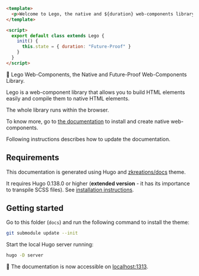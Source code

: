 ```html
<template>
  <p>Welcome to Lego, the native and ${duration} web-components library.</p>
</template>

<script>
  export default class extends Lego {
    init() {
      this.state = { duration: "Future-Proof" }
    }
  }
</script>
```

🚀 Lego Web-Components, the Native and Future-Proof Web-Components Library.

Lego is a web-component library that allows you to build HTML elements easily and compile them to native HTML elements.

The whole library runs within the browser.

To know more, go to [the documentation](https://lego.js.org/) to install and create native web-components.

Following instructions describes how to update the documentation.

## Requirements

This documentation is generated using Hugo and [zkreations/docs](https://github.com/zkreations/docs) theme.

It requires Hugo 0.138.0 or higher (**extended version** - it has its importance to transpile SCSS files). See [installation instructions](https://gohugo.io/installation/).

## Getting started

Go to this folder (`docs`) and run the following command to install the theme:

```bash
git submodule update --init
```

Start the local Hugo server running:

```bash
hugo -D server
```

🚀 The documentation is now accessible on [localhost:1313](http://localhost:1313).
